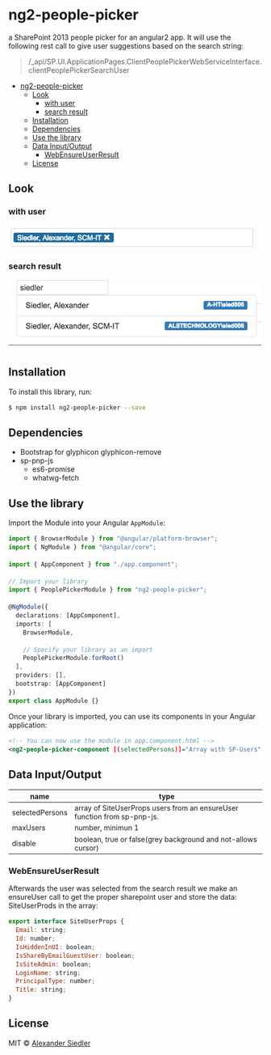 # ng2-people-picker

a SharePoint 2013 people picker for an angular2 app. It will use the following rest call to give user suggestions based on the search string:
> /_api/SP.UI.ApplicationPages.ClientPeoplePickerWebServiceInterface.clientPeoplePickerSearchUser



- [ng2-people-picker](#ng2-people-picker)
  - [Look](#look)
    - [with user](#with-user)
    - [search result](#search-result)
  - [Installation](#installation)
  - [Dependencies](#dependencies)
  - [Use the library](#use-the-library)
  - [Data Input/Output](#data-inputoutput)
    - [WebEnsureUserResult](#webensureuserresult)
  - [License](#license)

## Look 
### with user
![user](./pictures/enabled.png)
### search result
![search](./pictures/search.png)

## Installation

To install this library, run:

```bash
$ npm install ng2-people-picker --save
```

## Dependencies

* Bootstrap for glyphicon glyphicon-remove
* sp-pnp-js
  * es6-promise
  * whatwg-fetch

## Use the library

Import the Module into your Angular `AppModule`:

```typescript
import { BrowserModule } from "@angular/platform-browser";
import { NgModule } from "@angular/core";

import { AppComponent } from "./app.component";

// Import your library
import { PeoplePickerModule } from "ng2-people-picker";

@NgModule({
  declarations: [AppComponent],
  imports: [
    BrowserModule,

    // Specify your library as an import
    PeoplePickerModule.forRoot()
  ],
  providers: [],
  bootstrap: [AppComponent]
})
export class AppModule {}
```

Once your library is imported, you can use its components in your Angular application:

```xml
<!-- You can now use the module in app.component.html -->
<ng2-people-picker-component [(selectedPersons)]="Array with SP-Users" [maxUsers]="Number" [disable]="boolean"></ng2-people-picker-component>
```

## Data Input/Output

| name            | type                                                                      |
| --------------- | ------------------------------------------------------------------------- |
| selectedPersons | array of SiteUserProps users from an ensureUser function from sp-pnp-js. |
| maxUsers        | number, minimun 1                                                         |
| disable         | boolean, true or false(grey background and not-allows cursor)             |

### WebEnsureUserResult

Afterwards the user was selected from the search result we make an ensureUser call to get the proper sharepoint user and store the data: SiteUserProds in the array:

```javascript
export interface SiteUserProps {
  Email: string;
  Id: number;
  IsHiddenInUI: boolean;
  IsShareByEmailGuestUser: boolean;
  IsSiteAdmin: boolean;
  LoginName: string;
  PrincipalType: number;
  Title: string;
}
```

## License

MIT © [Alexander Siedler](mailto:alex.siedler@gmail.com)

